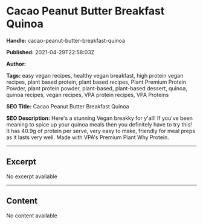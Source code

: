 # Cacao Peanut Butter Breakfast Quinoa

**Handle:** cacao-peanut-butter-breakfast-quinoa

**Published:** 2021-04-29T22:58:03Z

**Author:**  

**Tags:** easy vegan recipes, healthy vegan breakfast, high protein vegan recipes, plant based protein, plant based recipes, Plant Premium Protein Powder, plant protein powder, plant-based, plant-based dessert, quinoa, quinoa recipes, vegan recipes, VPA protein recipes, VPA Proteins

**SEO Title:** Cacao Peanut Butter Breakfast Quinoa

**SEO Description:** Here's a stunning Vegan breakky for y'all! If you've been meaning to spice up your quinoa meals then you definitely have to try this!⁠ It has 40.9g of protein per serve, very easy to make, friendly for meal preps as it lasts very well. Made with VPA's Premium Plant Why Protein.

---

## Excerpt

No excerpt available

---

## Content

No content available


